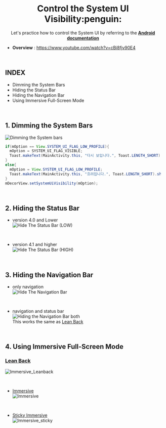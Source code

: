 <h1 align="center">Control the System UI Visibility:penguin:</h1>

<p align="center">Let's practice how to control the System UI by referring to the 
  <b><a href="https://developer.android.com/training/system-ui" target="_blank">Android documentation</a></b></p>
  
 

- **Overview** : https://www.youtube.com/watch?v=cBi8fjv90E4 

<br/>

INDEX
-----
- Dimming the System Bars
- Hiding the Status Bar
- Hiding the Navigation Bar
- Using Immersive Full-Screen Mode

<br/>

## 1. Dimming the System Bars

![Dimming the System bars](https://user-images.githubusercontent.com/25583321/72768168-d2766b80-3c39-11ea-8a34-9b35e3a3938f.gif)
```Java
if(mOption == View.SYSTEM_UI_FLAG_LOW_PROFILE){
  mOption = SYSTEM_UI_FLAG_VISIBLE;
  Toast.makeText(MainActivity.this, "다시 보입니다.", Toast.LENGTH_SHORT).show();
}
else{
  mOption = View.SYSTEM_UI_FLAG_LOW_PROFILE;
  Toast.makeText(MainActivity.this, "흐려집니다.", Toast.LENGTH_SHORT).show();
}
mDecorView.setSystemUiVisibility(mOption);
```
<br/>

## 2. Hiding the Status Bar
- version 4.0 and Lower<br/>
![Hide The Status Bar (LOW)](https://user-images.githubusercontent.com/25583321/72768422-c63ede00-3c3a-11ea-9346-7cc2b7422556.gif)

<br/>

- version 4.1 and higher<br/>
![Hide The Status Bar (HIGH)](https://user-images.githubusercontent.com/25583321/72768445-d5259080-3c3a-11ea-95ca-a70c3f4d409c.gif)

<br/>

## 3. Hiding the Navigation Bar
- only navigation<br/>
![Hide The Navigation Bar](https://user-images.githubusercontent.com/25583321/72768382-95f73f80-3c3a-11ea-96ad-a9a4598c7426.gif)

<br/>

- navigation and status bar<br/>
![Hiding the Navigation Bar both](https://user-images.githubusercontent.com/25583321/72768388-9ee81100-3c3a-11ea-849e-0b7929a68ba9.gif)<br/>
This works the same as [Lean Back](https://developer.android.com/training/system-ui/immersive.html#leanback)

<br/>

## 4. Using Immersive Full-Screen Mode
### [Lean Back](https://developer.android.com/training/system-ui/immersive.html#leanback) <br/>
![Immersive_Leanback](https://user-images.githubusercontent.com/25583321/72768522-000fe480-3c3b-11ea-9887-0f8c2490e59f.gif)

<br/>

- [Immersive](https://developer.android.com/training/system-ui/immersive.html#immersive) <br/>
![Immersive](https://user-images.githubusercontent.com/25583321/72768503-f2f2f580-3c3a-11ea-9b35-de79a33541cd.gif)

<br/>

- [Sticky Immersive](https://developer.android.com/training/system-ui/immersive.html#sticky-immersive) <br/>
![Immersive_sticky](https://user-images.githubusercontent.com/25583321/72768530-0736f280-3c3b-11ea-9cef-45a2e6906915.gif)
